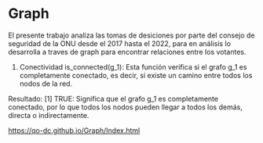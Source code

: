 # Graph
El presente trabajo analiza las tomas de desiciones por parte del consejo de seguridad de la ONU desde el 2017 hasta el 2022, para en análisis lo desarrolla a traves de graph para encontrar relaciones entre los votantes. 

1. Conectividad
is_connected(g_1): Esta función verifica si el grafo g_1 es completamente conectado, es decir, si existe un camino entre todos los nodos de la red.

Resultado: [1] TRUE: Significa que el grafo g_1 es completamente conectado, por lo que todos los nodos pueden llegar a todos los demás, directa o indirectamente.


https://qo-dc.github.io/Graph/Index.html
